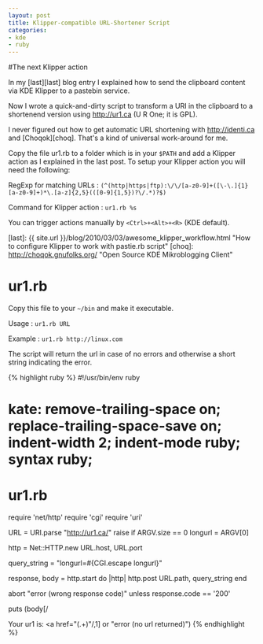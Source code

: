 ```yaml
---
layout: post
title: Klipper-compatible URL-Shortener Script
categories:
- kde
- ruby
---
```


#The next Klipper action

In my [last][last] blog entry I explained how to send the clipboard content via
KDE Klipper to a pastebin service.

Now I wrote a quick-and-dirty script to transform a URI in the clipboard to a
shortenend version using <http://ur1.ca> (U R One; it is GPL).

I never figured out how to get automatic URL shortening with <http://identi.ca>
and [Choqok][choq]. That's a kind of universal work-around for me.

Copy the file ur1.rb to a folder which is in your `$PATH` and add a Klipper
action as I explained in the last post. To setup your Klipper action you will
need the following:

RegExp for matching URLs
:   `(^(http|https|ftp):\/\/[a-z0-9]+([\-\.]{1}[a-z0-9]+)*\.[a-z]{2,5}(([0-9]{1,5})?\/.*)?$)`

Command for Klipper action
:   `ur1.rb %s`

You can trigger actions manually by `<Ctrl>+<Alt>+<R>` (KDE default).


[last]: {{ site.url }}/blog/2010/03/03/awesome_klipper_workflow.html "How to configure Klipper to work with pastie.rb script"
[choq]: http://choqok.gnufolks.org/ "Open Source KDE Mikroblogging Client"


# ur1.rb

Copy this file to your `~/bin` and make it executable.

Usage
:   `ur1.rb URL`

Example
:   `ur1.rb http://linux.com`

The script will return the url in case of no errors and otherwise a short string
indicating the error.

{% highlight ruby %}
#!/usr/bin/env ruby
# kate: remove-trailing-space on; replace-trailing-space-save on; indent-width 2; indent-mode ruby; syntax ruby;
# ur1.rb

require 'net/http'
require 'cgi'
require 'uri'

URL = URI.parse "http://ur1.ca/"
raise if ARGV.size == 0
longurl = ARGV[0]

http = Net::HTTP.new URL.host, URL.port

query_string = "longurl=#{CGI.escape longurl}"

response, body = http.start do |http|
  http.post URL.path, query_string
end

abort "error (wrong response code)" unless response.code == '200'

puts (body[/<p class="success">Your ur1 is: <a href="(.+)"/,1] or "error (no url returned)")
{% endhighlight %}